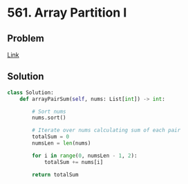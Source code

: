 # 561. Array Partition I
## Problem
[Link](https://leetcode.com/problems/array-partition-i/)
## Solution
```python
class Solution:
    def arrayPairSum(self, nums: List[int]) -> int:

        # Sort nums
        nums.sort()

        # Iterate over nums calculating sum of each pair
        totalSum = 0
        numsLen = len(nums)

        for i in range(0, numsLen - 1, 2):
            totalSum += nums[i]

        return totalSum
```
